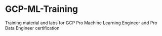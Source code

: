 # GCP-ML-Training

Training material and labs for GCP Pro Machine Learning Engineer and Pro Data Engineer certification
